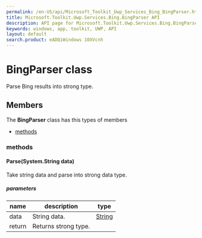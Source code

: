 ```yaml
---
permalink: /en-US/api/Microsoft_Toolkit_Uwp_Services_Bing_BingParser.htm
title: Microsoft.Toolkit.Uwp.Services.Bing.BingParser API 
description: API page for Microsoft.Toolkit.Uwp.Services.Bing.BingParser
keywords: windows, app, toolkit, UWP, API
layout: default
search.product: eADQiWindows 10XVcnh
---
```



# BingParser class

Parse Bing results into strong type.

## Members

The **BingParser** class has this types of members

* [methods](#methods)

### methods

#### Parse(System.String data)

Take string data and parse into strong data type.

##### parameters



| name | description | type || --- | --- | --- || data | String data. | [String](https://msdn.microsoft.com/library/windows/apps/System.String) || return |Returns strong type. |